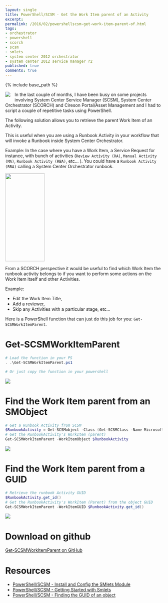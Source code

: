 ```yaml
---
layout: single
title: PowerShell/SCSM - Get the Work Item parent of an Activity
excerpt: 
permalink: /2016/02/powershellscsm-get-work-item-parent-of.html
tags: 
- orchestrator
- powershell
- scorch
- scsm
- smlets
- system center 2012 orchestrator
- system center 2012 service manager r2
published: true
comments: true
---
```

{% include base_path %} 
 
 <a href="{{ base_path }}/images/2016/20160223_PowerShellSCSM_-_Get_the_Work_Item_parent_of_an_Activity/SCSM_128x128x32__859657984__-128x128.png" imageanchor="1" style="clear: left; float: left; margin-bottom: 1em; margin-right: 1em;"><img border="0" src="{{ base_path }}/images/2016/20160223_PowerShellSCSM_-_Get_the_Work_Item_parent_of_an_Activity/SCSM_128x128x32__109657511__-128x128.png" /></a>
In the last couple of months, I have been busy on some projects involving System Center Service Manager (SCSM), System Center Orchestrator (SCORCH) and Cireson Portal/Asset Management and I had to script a couple of repetitive tasks using PowerShell.

The following solution allows you to retrieve the parent Work Item of an Activity.

This is useful when you are using a Runbook Activity in your workflow that will invoke a Runbook inside System Center Orchestrator.

Example: In the case where you have a Work Item, a Service Request for instance, with bunch of activities (`Review Activity (RA)`, `Manual Activity (MA)`, `Runbook Activity (RBA)`, etc... ). You could have a `Runbook Activity (RBA)` calling a System Center Orchestrator runbook.


<img border="0" height="280" src="{{ base_path }}/images/2016/20160223_PowerShellSCSM_-_Get_the_Work_Item_parent_of_an_Activity/SCSM_ParentWorkItem2__184109716__-523x459.png" width="50%" />

From a SCORCH perspective it would be useful to find which Work Item the runbook activity belongs to if you want to perform some actions on the Work Item itself and other Activities.

Example:
* Edit the Work Item Title,
* Add a reviewer,
* Skip any Activities with a particular stage, etc...

Here is a PowerShell function that can just do this job for you: `Get-SCSMWorkItemParent`.





# Get-SCSMWorkItemParent

```powershell
# Load the function in your PS
. .\Get-SCSMWorkItemParent.ps1

# Or just copy the function in your powershell
```

<img border="0" src="{{ base_path }}/images/2016/20160223_PowerShellSCSM_-_Get_the_Work_Item_parent_of_an_Activity/Get-SCSMWorkItemParent01__1014006979__-774x260.png" />



# Find the Work Item parent from an SMObject
```powershell
# Get a Runbook Activity from SCSM
$RunbookActivity = Get-SCSMobject -Class (Get-SCSMClass -Name Microsoft.SystemCenter.Orchestrator.RunbookAutomationActivity$) -filter 'ID -eq RB12813'
# Get the RunbookActivity's WorkItem (parent)
Get-SCSMWorkItemParent -WorkItemObject $RunbookActivity
```

<img border="0" src="{{ base_path }}/images/2016/20160223_PowerShellSCSM_-_Get_the_Work_Item_parent_of_an_Activity/Get-SCSMWorkItemParent02__776952508__-776x362.png" />


# Find the Work Item parent from a GUID

```powershell
# Retrieve the runbook Activity GUID
$RunbookActivity.get_id()
# Get the RunbookActivity's WorkItem (Parent) from the object GUID
Get-SCSMWorkItemParent -WorkItemGUID $RunbookActivity.get_id()
```

<img border="0" src="{{ base_path }}/images/2016/20160223_PowerShellSCSM_-_Get_the_Work_Item_parent_of_an_Activity/Get-SCSMWorkItemParent03__774232314__-773x400.png" />



# Download on github

[Get-SCSMWorkItemParent on GitHub](https://github.com/lazywinadmin/PowerShell/tree/master/SCSM-Get-SCSMWorkItemParent)


# Resources

* <a href="{{ base_path }}/2014/09/powershell-scsm-install-and-config.html" target="_blank">PowerShell/SCSM - Install and Config the SMlets Module</a>
* <a href="{{ base_path }}/2014/08/powershell-scsm-my-first-steps.html" target="_blank">PowerShell/SCSM - Getting Started with Smlets</a>
* <a href="{{ base_path }}/2014/09/powershellscsm-finding-guid-of-object.html" target="_blank">PowerShell/SCSM - Finding the GUID of an object</a>